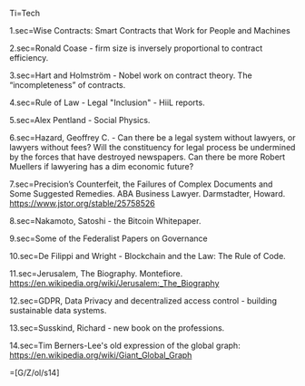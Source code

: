 Ti=Tech


1.sec=Wise Contracts: Smart Contracts that Work for People and
Machines

2.sec=Ronald Coase - firm size is inversely proportional to contract efficiency.

3.sec=Hart and Holmström - Nobel work on contract theory.  The “incompleteness” of contracts.

4.sec=Rule of Law - Legal "Inclusion" - HiiL reports.  

5.sec=Alex Pentland - Social Physics.

6.sec=Hazard, Geoffrey C. - Can there be a legal system without lawyers, or lawyers without fees?  Will the constituency for legal process be undermined by the forces that have destroyed newspapers.  Can there be more Robert Muellers if lawyering has a dim economic future?

7.sec=Precision’s Counterfeit, the Failures of Complex Documents and Some Suggested Remedies.  ABA Business Lawyer.  Darmstadter, Howard. https://www.jstor.org/stable/25758526

8.sec=Nakamoto, Satoshi - the Bitcoin Whitepaper.

9.sec=Some of the Federalist Papers on Governance

10.sec=De Filippi and Wright - Blockchain and the Law: The Rule of Code.

11.sec=Jerusalem, The Biography.  Montefiore.  https://en.wikipedia.org/wiki/Jerusalem:_The_Biography

12.sec=GDPR, Data Privacy and decentralized access control - building sustainable data systems.

13.sec=Susskind, Richard - new book on the professions.

14.sec=Tim Berners-Lee's old expression of the global graph:  https://en.wikipedia.org/wiki/Giant_Global_Graph

=[G/Z/ol/s14]
